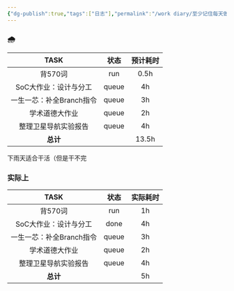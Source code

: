 ```yaml
---
{"dg-publish":true,"tags":["日志"],"permalink":"/work diary/至少记住每天做了什么/2024-05-25：周六/","dgPassFrontmatter":true}
---
```


### 🌧

|      TASK       |  状态   | 预计耗时  |
| :-------------: | :---: | :---: |
|      背570词      |  run  | 0.5h  |
|  SoC大作业：设计与分工   | queue |  4h   |
| 一生一芯：补全Branch指令 | queue |  3h   |
|     学术道德大作业     | queue |  2h   |
|   整理卫星导航实验报告    | queue |  4h   |
|     **总计**      |       | 13.5h |

下雨天适合干活（但是干不完
### 实际上
|      TASK       |  状态   | 实际耗时 |
| :-------------: | :---: | :--: |
|      背570词      |  run  |  1h  |
|  SoC大作业：设计与分工   | done  |  4h  |
| 一生一芯：补全Branch指令 | queue |  3h  |
|     学术道德大作业     | queue |  2h  |
|   整理卫星导航实验报告    | queue |  4h  |
|     **总计**      |       |  5h  |
